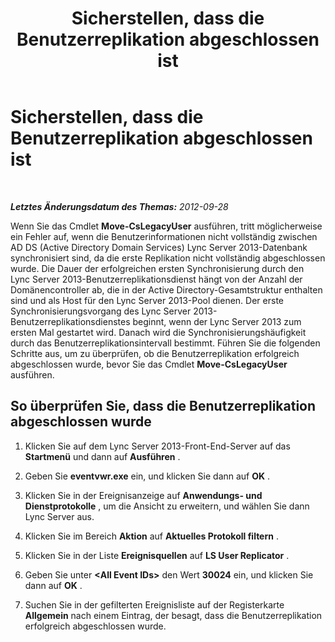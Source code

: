 ﻿---
title: Sicherstellen, dass die Benutzerreplikation abgeschlossen ist
TOCTitle: Sicherstellen, dass die Benutzerreplikation abgeschlossen ist
ms:assetid: 199dc9de-b555-468f-a42a-9e92ea6c9053
ms:mtpsurl: https://technet.microsoft.com/de-de/library/JJ204712(v=OCS.15)
ms:contentKeyID: 49293321
ms.date: 05/19/2016
mtps_version: v=OCS.15
ms.translationtype: HT
---

# Sicherstellen, dass die Benutzerreplikation abgeschlossen ist

 

_**Letztes Änderungsdatum des Themas:** 2012-09-28_

Wenn Sie das Cmdlet **Move-CsLegacyUser** ausführen, tritt möglicherweise ein Fehler auf, wenn die Benutzerinformationen nicht vollständig zwischen AD DS (Active Directory Domain Services) Lync Server 2013-Datenbank synchronisiert sind, da die erste Replikation nicht vollständig abgeschlossen wurde. Die Dauer der erfolgreichen ersten Synchronisierung durch den Lync Server 2013-Benutzerreplikationsdienst hängt von der Anzahl der Domänencontroller ab, die in der Active Directory-Gesamtstruktur enthalten sind und als Host für den Lync Server 2013-Pool dienen. Der erste Synchronisierungsvorgang des Lync Server 2013-Benutzerreplikationsdienstes beginnt, wenn der Lync Server 2013 zum ersten Mal gestartet wird. Danach wird die Synchronisierungshäufigkeit durch das Benutzerreplikationsintervall bestimmt. Führen Sie die folgenden Schritte aus, um zu überprüfen, ob die Benutzerreplikation erfolgreich abgeschlossen wurde, bevor Sie das Cmdlet **Move-CsLegacyUser** ausführen.

## So überprüfen Sie, dass die Benutzerreplikation abgeschlossen wurde

1.  Klicken Sie auf dem Lync Server 2013-Front-End-Server auf das **Startmenü** und dann auf **Ausführen** .

2.  Geben Sie **eventvwr.exe** ein, und klicken Sie dann auf **OK** .

3.  Klicken Sie in der Ereignisanzeige auf **Anwendungs- und Dienstprotokolle** , um die Ansicht zu erweitern, und wählen Sie dann Lync Server aus.

4.  Klicken Sie im Bereich **Aktion** auf **Aktuelles Protokoll filtern** .

5.  Klicken Sie in der Liste **Ereignisquellen** auf **LS User Replicator** .

6.  Geben Sie unter **\<All Event IDs\>** den Wert **30024** ein, und klicken Sie dann auf **OK** .

7.  Suchen Sie in der gefilterten Ereignisliste auf der Registerkarte **Allgemein** nach einem Eintrag, der besagt, dass die Benutzerreplikation erfolgreich abgeschlossen wurde.


